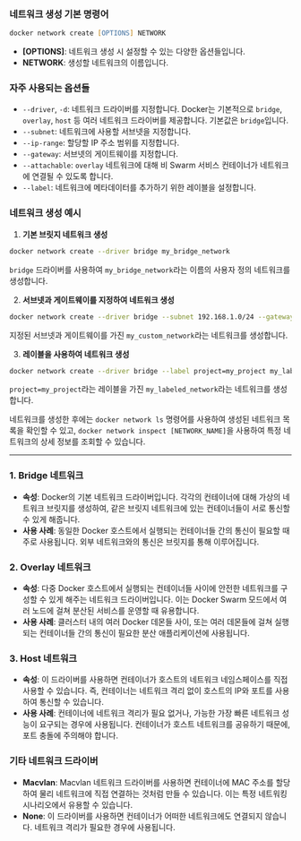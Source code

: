 ### 네트워크 생성 기본 명령어
```zsh
docker network create [OPTIONS] NETWORK
```

- **[OPTIONS]**: 네트워크 생성 시 설정할 수 있는 다양한 옵션들입니다.
- **NETWORK**: 생성할 네트워크의 이름입니다.

### 자주 사용되는 옵션들

- `--driver`, `-d`: 네트워크 드라이버를 지정합니다. Docker는 기본적으로 `bridge`, `overlay`, `host` 등 여러 네트워크 드라이버를 제공합니다. 기본값은 `bridge`입니다.
- `--subnet`: 네트워크에 사용할 서브넷을 지정합니다.
- `--ip-range`: 할당할 IP 주소 범위를 지정합니다.
- `--gateway`: 서브넷의 게이트웨이를 지정합니다.
- `--attachable`: `overlay` 네트워크에 대해 비 Swarm 서비스 컨테이너가 네트워크에 연결될 수 있도록 합니다.
- `--label`: 네트워크에 메타데이터를 추가하기 위한 레이블을 설정합니다.

### 네트워크 생성 예시

1. **기본 브릿지 네트워크 생성**
```zsh
docker network create --driver bridge my_bridge_network
```
`bridge` 드라이버를 사용하여 `my_bridge_network`라는 이름의 사용자 정의 네트워크를 생성합니다.


2. **서브넷과 게이트웨이를 지정하여 네트워크 생성**
```zsh
docker network create --driver bridge --subnet 192.168.1.0/24 --gateway 192.168.1.1 my_custom_network
```
지정된 서브넷과 게이트웨이를 가진 `my_custom_network`라는 네트워크를 생성합니다.

    
3. **레이블을 사용하여 네트워크 생성**
```zsh
docker network create --driver bridge --label project=my_project my_labeled_network
```
`project=my_project`라는 레이블을 가진 `my_labeled_network`라는 네트워크를 생성합니다.
    

네트워크를 생성한 후에는 `docker network ls` 명령어를 사용하여 생성된 네트워크 목록을 확인할 수 있고, `docker network inspect [NETWORK_NAME]`을 사용하여 특정 네트워크의 상세 정보를 조회할 수 있습니다.

---
### 1. Bridge 네트워크

- **속성**: Docker의 기본 네트워크 드라이버입니다. 각각의 컨테이너에 대해 가상의 네트워크 브릿지를 생성하여, 같은 브릿지 네트워크에 있는 컨테이너들이 서로 통신할 수 있게 해줍니다.
- **사용 사례**: 동일한 Docker 호스트에서 실행되는 컨테이너들 간의 통신이 필요할 때 주로 사용됩니다. 외부 네트워크와의 통신은 브릿지를 통해 이루어집니다.

### 2. Overlay 네트워크

- **속성**: 다중 Docker 호스트에서 실행되는 컨테이너들 사이에 안전한 네트워크를 구성할 수 있게 해주는 네트워크 드라이버입니다. 이는 Docker Swarm 모드에서 여러 노드에 걸쳐 분산된 서비스를 운영할 때 유용합니다.
- **사용 사례**: 클러스터 내의 여러 Docker 데몬들 사이, 또는 여러 데몬들에 걸쳐 실행되는 컨테이너들 간의 통신이 필요한 분산 애플리케이션에 사용됩니다.

### 3. Host 네트워크

- **속성**: 이 드라이버를 사용하면 컨테이너가 호스트의 네트워크 네임스페이스를 직접 사용할 수 있습니다. 즉, 컨테이너는 네트워크 격리 없이 호스트의 IP와 포트를 사용하여 통신할 수 있습니다.
- **사용 사례**: 컨테이너에 네트워크 격리가 필요 없거나, 가능한 가장 빠른 네트워크 성능이 요구되는 경우에 사용됩니다. 컨테이너가 호스트 네트워크를 공유하기 때문에, 포트 충돌에 주의해야 합니다.

### 기타 네트워크 드라이버

- **Macvlan**: Macvlan 네트워크 드라이버를 사용하면 컨테이너에 MAC 주소를 할당하여 물리 네트워크에 직접 연결하는 것처럼 만들 수 있습니다. 이는 특정 네트워킹 시나리오에서 유용할 수 있습니다.
- **None**: 이 드라이버를 사용하면 컨테이너가 어떠한 네트워크에도 연결되지 않습니다. 네트워크 격리가 필요한 경우에 사용됩니다.